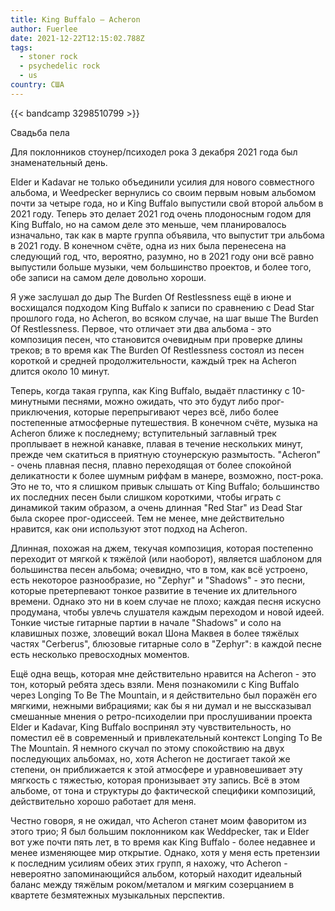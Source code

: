 ```yaml
---
title: King Buffalo — Acheron
author: Fuerlee
date: 2021-12-22T12:15:02.788Z
tags:
  - stoner rock
  - psychedelic rock
  - us
country: США
---
```

{{< bandcamp 3298510799 >}}

Свадьба пела

Для поклонников стоунер/психодел рока 3 декабря 2021 года был знаменательный день.

Elder и Kadavar не только объединили усилия для нового совместного альбома, и Weedpecker вернулись со своим первым новым альбомом почти за четыре года, но и King Buffalo выпустили свой второй альбом в 2021 году. Теперь это делает 2021 год очень плодоносным годом для King Buffalo, но на самом деле это меньше, чем планировалось изначально, так как в марте группа объявила, что выпустит три альбома в 2021 году. В конечном счёте, одна из них была перенесена на следующий год, что, вероятно, разумно, но в 2021 году они всё равно выпустили больше музыки, чем большинство проектов, и более того, обе записи на самом деле довольно хороши.

Я уже заслушал до дыр The Burden Of Restlessness ещё в июне и восхищался подходом King Buffalo к записи по сравнению с Dead Star прошлого года, но Acheron, во всяком случае, на шаг выше The Burden Of Restlessness. Первое, что отличает эти два альбома - это композиция песен, что становится очевидным при проверке длины треков; в то время как The Burden Of Restlessness состоял из песен короткой и средней продолжительности, каждый трек на Acheron длится около 10 минут.

Теперь, когда такая группа, как King Buffalo, выдаёт пластинку с 10-минутными песнями, можно ожидать, что это будут либо прог-приключения, которые перепрыгивают через всё, либо более постепенные атмосферные путешествия. В конечном счёте, музыка на Acheron ближе к последнему; вступительный заглавный трек проплывает в нежной канавке, плавая в течение нескольких минут, прежде чем скатиться в приятную стоунерскую размытость. "Acheron” - очень плавная песня, плавно переходящая от более спокойной деликатности к более шумным риффам в манере, возможно, пост-рока. Это не то, что я слишком привык слышать от King Buffalo; большинство их последних песен были слишком короткими, чтобы играть с динамикой таким образом, а очень длинная "Red Star" из Dead Star была скорее прог-одиссеей. Тем не менее, мне действительно нравится, как они используют этот подход на Acheron.

Длинная, похожая на джем, текучая композиция, которая постепенно переходит от мягкой к тяжёлой (или наоборот), является шаблоном для большинства песен альбома; очевидно, что в том, как всё устроено, есть некоторое разнообразие, но "Zephyr" и "Shadows" - это песни, которые претерпевают тонкое развитие в течение их длительного времени. Однако это ни в коем случае не плохо; каждая песня искусно продумана, чтобы увлечь слушателя каждым переходом и новой идеей. Тонкие чистые гитарные партии в начале "Shadows" и соло на клавишных позже, зловещий вокал Шона Маквея в более тяжёлых частях "Cerberus", блюзовые гитарные соло в "Zephyr": в каждой песне есть несколько превосходных моментов.

Ещё одна вещь, которая мне действительно нравится на Acheron - это тон, который ребята здесь взяли. Меня познакомили с King Buffalo через Longing To Be The Mountain, и я действительно был поражён его мягкими, нежными вибрациями; как бы я ни думал и не выссказывал смешанные мнения о ретро-психоделии при прослушивании проекта Elder и Kadavar, King Buffalo воспринял эту чувствительность, но поместил её в современный и привлекательный контекст Longing To Be The Mountain. Я немного скучал по этому спокойствию на двух последующих альбомах, но, хотя Acheron не достигает такой же степени, он приближается к этой атмосфере и уравновешивает эту мягкость с тяжестью, которая пронизывает эту запись. Всё в этом альбоме, от тона и структуры до фактической специфики композиций, действительно хорошо работает для меня.

Честно говоря, я не ожидал, что Acheron станет моим фаворитом из этого трио; Я был большим поклонником как Weddpecker, так и Elder вот уже почти пять лет, в то время как King Buffalo - более недавнее и менее изменяющее мир открытие. Однако, хотя у меня есть претензии к последним усилиям обеих этих групп, я нахожу, что Acheron - невероятно запоминающийся альбом, который находит идеальный баланс между тяжёлым роком/металом и мягким созерцанием в квартете безмятежных музыкальных перспектив.